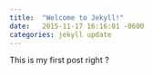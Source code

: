 ```yaml
---
title:  "Welcome to Jekyll!"
date:   2015-11-17 16:16:01 -0600
categories: jekyll update
---
```

This is my first post right ?
